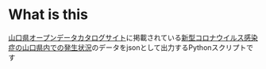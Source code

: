 # What is this

[山口県オープンデータカタログサイト](https://yamaguchi-opendata.jp/www/index.html)に掲載されている[新型コロナウイルス感染症の山口県内での発生状況](https://yamaguchi-opendata.jp/ckan/dataset/f6e5cff9-ae43-4cd9-a398-085187277edf)のデータをjsonとして出力するPythonスクリプトです